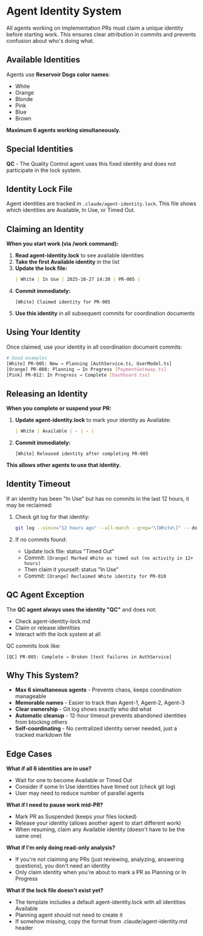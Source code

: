 # Agent Identity System

All agents working on implementation PRs must claim a unique identity before starting work. This ensures clear attribution in commits and prevents confusion about who's doing what.

## Available Identities

Agents use **Reservoir Dogs color names**:
- White
- Orange
- Blonde
- Pink
- Blue
- Brown

**Maximum 6 agents working simultaneously.**

## Special Identities

**QC** - The Quality Control agent uses this fixed identity and does not participate in the lock system.

## Identity Lock File

Agent identities are tracked in `.claude/agent-identity.lock`. This file shows which identities are Available, In Use, or Timed Out.

## Claiming an Identity

**When you start work (via /work command):**

1. **Read agent-identity.lock** to see available identities
2. **Take the first Available identity** in the list
3. **Update the lock file:**
   ```markdown
   | White | In Use | 2025-10-27 14:30 | PR-005 |
   ```
4. **Commit immediately:**
   ```
   [White] Claimed identity for PR-005
   ```
5. **Use this identity** in all subsequent commits for coordination documents

## Using Your Identity

Once claimed, use your identity in all coordination document commits:

```bash
# Good examples
[White] PR-005: New → Planning [AuthService.ts, UserModel.ts]
[Orange] PR-008: Planning → In Progress [PaymentGateway.ts]
[Pink] PR-012: In Progress → Complete [Dashboard.tsx]
```

## Releasing an Identity

**When you complete or suspend your PR:**

1. **Update agent-identity.lock** to mark your identity as Available:
   ```markdown
   | White | Available | - | - |
   ```
2. **Commit immediately:**
   ```
   [White] Released identity after completing PR-005
   ```

**This allows other agents to use that identity.**

## Identity Timeout

If an identity has been "In Use" but has no commits in the last 12 hours, it may be reclaimed:

1. Check git log for that identity:
   ```bash
   git log --since="12 hours ago" --all-match --grep="\[White\]" -- docs/task-list.md
   ```

2. If no commits found:
   - Update lock file: status "Timed Out"
   - Commit: `[Orange] Marked White as timed out (no activity in 12+ hours)`
   - Then claim it yourself: status "In Use"
   - Commit: `[Orange] Reclaimed White identity for PR-010`

## QC Agent Exception

The **QC agent always uses the identity "QC"** and does not:
- Check agent-identity-lock.md
- Claim or release identities
- Interact with the lock system at all

QC commits look like:
```
[QC] PR-005: Complete → Broken [test failures in AuthService]
```

## Why This System?

- **Max 6 simultaneous agents** - Prevents chaos, keeps coordination manageable
- **Memorable names** - Easier to track than Agent-1, Agent-2, Agent-3
- **Clear ownership** - Git log shows exactly who did what
- **Automatic cleanup** - 12-hour timeout prevents abandoned identities from blocking others
- **Self-coordinating** - No centralized identity server needed, just a tracked markdown file

## Edge Cases

**What if all 6 identities are in use?**
- Wait for one to become Available or Timed Out
- Consider if some In Use identities have timed out (check git log)
- User may need to reduce number of parallel agents

**What if I need to pause work mid-PR?**
- Mark PR as Suspended (keeps your files locked)
- Release your identity (allows another agent to start different work)
- When resuming, claim any Available identity (doesn't have to be the same one)

**What if I'm only doing read-only analysis?**
- If you're not claiming any PRs (just reviewing, analyzing, answering questions), you don't need an identity
- Only claim identity when you're about to mark a PR as Planning or In Progress

**What if the lock file doesn't exist yet?**
- The template includes a default agent-identity.lock with all identities Available
- Planning agent should not need to create it
- If somehow missing, copy the format from .claude/agent-identity.md header
